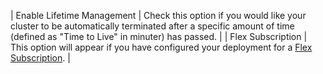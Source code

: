 | Enable Lifetime Management | Check this option if you would like your cluster to be automatically terminated after a specific amount of time (defined as "Time to Live" in minuter) has passed. |
| Flex Subscription | This option will appear if you have configured your deployment for a [Flex Subscription](get-help.md#flex-subscription). |